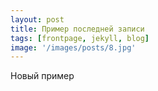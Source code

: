 ```yaml
---
layout: post
title: Пример последней записи
tags: [frontpage, jekyll, blog]
image: '/images/posts/8.jpg'
---
```


Новый пример
